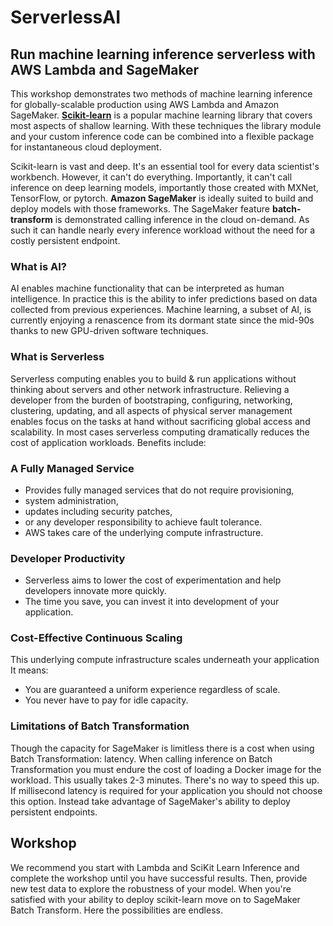 # ServerlessAI

## Run machine learning inference serverless with AWS Lambda and SageMaker 
This workshop demonstrates two methods of machine learning inference for globally-scalable production using AWS Lambda and Amazon SageMaker. **[Scikit-learn](https://scikit-learn.org)** is a popular machine learning library that covers most aspects of shallow learning. With these techniques the library module and your custom inference code can be combined into a flexible package for instantaneous cloud deployment. 

Scikit-learn is vast and deep. It's an essential tool for every data scientist's workbench. However, it can't do everything. Importantly, it can't call inference on deep learning models, importantly those created with MXNet, TensorFlow, or pytorch. **Amazon SageMaker** is ideally suited to build and deploy models with those frameworks. The SageMaker feature **batch-transform** is demonstrated calling inference in the cloud on-demand. As such it can handle nearly every inference workload without the need for a costly persistent endpoint. 

### What is AI? 
AI enables machine functionality that can be interpreted as human intelligence. In practice this is the ability to infer predictions based on data collected from previous experiences. Machine learning, a subset of AI, is currently enjoying a renascence from its dormant state since the mid-90s thanks to new GPU-driven software techniques. 

### What is Serverless
Serverless computing enables you to build & run applications without thinking about servers and other network infrastructure. Relieving a developer from the burden of bootstraping, configuring, networking, clustering, updating, and all aspects of physical server management enables focus on the tasks at hand without sacrificing global access and scalability. In most cases serverless computing dramatically reduces the cost of application workloads. Benefits include:

### A Fully Managed Service
- Provides fully managed services that do not require provisioning, 
- system administration, 
- updates including security patches,
- or any developer responsibility to achieve fault tolerance.
- AWS takes care of the underlying compute infrastructure. 

### Developer Productivity
- Serverless aims to lower the cost of experimentation and help developers innovate more quickly. 
- The time you save, you can invest it into development of your application. 

### Cost-Effective Continuous Scaling
This underlying compute infrastructure scales underneath your application
It means:
- You are guaranteed a uniform experience regardless of scale.
- You never have to pay for idle capacity.

### Limitations of Batch Transformation
Though the capacity for SageMaker is limitless there is a cost when using Batch Transformation: latency. When calling inference on Batch Transformation you must endure the cost of loading a Docker image for the workload. This usually takes 2-3 minutes. There's no way to speed this up. If millisecond latency is required for your application you should not choose this option. Instead take advantage of SageMaker's ability to deploy persistent endpoints. 


## Workshop
We recommend you start with Lambda and SciKit Learn Inference and complete the workshop until you have successful results. Then, provide new test data to explore the robustness of your model. When you're satisfied with your ability to deploy scikit-learn move on to SageMaker Batch Transform. Here the possibilities are endless. 
